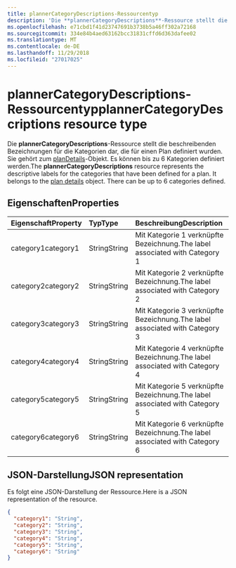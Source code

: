 ```yaml
---
title: plannerCategoryDescriptions-Ressourcentyp
description: 'Die **plannerCategoryDescriptions**-Ressource stellt die beschreibenden Bezeichnungen für die Kategorien dar, die für einen Plan definiert wurden. Sie gehört zum planDetails-Objekt. Es können bis zu 6 Kategorien definiert werden. '
ms.openlocfilehash: e71cbd1f41d23747691b3738b5a46ff302a72168
ms.sourcegitcommit: 334e84b4aed63162bcc31831cffd6d363dafee02
ms.translationtype: MT
ms.contentlocale: de-DE
ms.lasthandoff: 11/29/2018
ms.locfileid: "27017025"
---
```

# <a name="plannercategorydescriptions-resource-type"></a><span data-ttu-id="20ea2-105">plannerCategoryDescriptions-Ressourcentyp</span><span class="sxs-lookup"><span data-stu-id="20ea2-105">plannerCategoryDescriptions resource type</span></span>

<span data-ttu-id="20ea2-p102">Die **plannerCategoryDescriptions**-Ressource stellt die beschreibenden Bezeichnungen für die Kategorien dar, die für einen Plan definiert wurden. Sie gehört zum [planDetails](plannerplandetails.md)-Objekt. Es können bis zu 6 Kategorien definiert werden.</span><span class="sxs-lookup"><span data-stu-id="20ea2-p102">The **plannerCategoryDescriptions** resource represents the descriptive labels for the categories that have been defined for a plan. It belongs to the [plan details](plannerplandetails.md) object. There can be up to 6 categories defined.</span></span> 


## <a name="properties"></a><span data-ttu-id="20ea2-109">Eigenschaften</span><span class="sxs-lookup"><span data-stu-id="20ea2-109">Properties</span></span>
| <span data-ttu-id="20ea2-110">Eigenschaft</span><span class="sxs-lookup"><span data-stu-id="20ea2-110">Property</span></span>     | <span data-ttu-id="20ea2-111">Typ</span><span class="sxs-lookup"><span data-stu-id="20ea2-111">Type</span></span>   |<span data-ttu-id="20ea2-112">Beschreibung</span><span class="sxs-lookup"><span data-stu-id="20ea2-112">Description</span></span>|
|:---------------|:--------|:----------|
|<span data-ttu-id="20ea2-113">category1</span><span class="sxs-lookup"><span data-stu-id="20ea2-113">category1</span></span>|<span data-ttu-id="20ea2-114">String</span><span class="sxs-lookup"><span data-stu-id="20ea2-114">String</span></span>|<span data-ttu-id="20ea2-115">Mit Kategorie 1 verknüpfte Bezeichnung.</span><span class="sxs-lookup"><span data-stu-id="20ea2-115">The label associated with Category 1</span></span>|
|<span data-ttu-id="20ea2-116">category2</span><span class="sxs-lookup"><span data-stu-id="20ea2-116">category2</span></span>|<span data-ttu-id="20ea2-117">String</span><span class="sxs-lookup"><span data-stu-id="20ea2-117">String</span></span>|<span data-ttu-id="20ea2-118">Mit Kategorie 2 verknüpfte Bezeichnung.</span><span class="sxs-lookup"><span data-stu-id="20ea2-118">The label associated with Category 2</span></span>|
|<span data-ttu-id="20ea2-119">category3</span><span class="sxs-lookup"><span data-stu-id="20ea2-119">category3</span></span>|<span data-ttu-id="20ea2-120">String</span><span class="sxs-lookup"><span data-stu-id="20ea2-120">String</span></span>|<span data-ttu-id="20ea2-121">Mit Kategorie 3 verknüpfte Bezeichnung.</span><span class="sxs-lookup"><span data-stu-id="20ea2-121">The label associated with Category 3</span></span>|
|<span data-ttu-id="20ea2-122">category4</span><span class="sxs-lookup"><span data-stu-id="20ea2-122">category4</span></span>|<span data-ttu-id="20ea2-123">String</span><span class="sxs-lookup"><span data-stu-id="20ea2-123">String</span></span>|<span data-ttu-id="20ea2-124">Mit Kategorie 4 verknüpfte Bezeichnung.</span><span class="sxs-lookup"><span data-stu-id="20ea2-124">The label associated with Category 4</span></span>|
|<span data-ttu-id="20ea2-125">category5</span><span class="sxs-lookup"><span data-stu-id="20ea2-125">category5</span></span>|<span data-ttu-id="20ea2-126">String</span><span class="sxs-lookup"><span data-stu-id="20ea2-126">String</span></span>|<span data-ttu-id="20ea2-127">Mit Kategorie 5 verknüpfte Bezeichnung.</span><span class="sxs-lookup"><span data-stu-id="20ea2-127">The label associated with Category 5</span></span>|
|<span data-ttu-id="20ea2-128">category6</span><span class="sxs-lookup"><span data-stu-id="20ea2-128">category6</span></span>|<span data-ttu-id="20ea2-129">String</span><span class="sxs-lookup"><span data-stu-id="20ea2-129">String</span></span>|<span data-ttu-id="20ea2-130">Mit Kategorie 6 verknüpfte Bezeichnung.</span><span class="sxs-lookup"><span data-stu-id="20ea2-130">The label associated with Category 6</span></span>|

## <a name="json-representation"></a><span data-ttu-id="20ea2-131">JSON-Darstellung</span><span class="sxs-lookup"><span data-stu-id="20ea2-131">JSON representation</span></span>
<span data-ttu-id="20ea2-132">Es folgt eine JSON-Darstellung der Ressource.</span><span class="sxs-lookup"><span data-stu-id="20ea2-132">Here is a JSON representation of the resource.</span></span>

<!-- {
  "blockType": "resource",
  "optionalProperties": [

  ],
  "@odata.type": "microsoft.graph.plannerCategoryDescriptions"
}-->

```json
{
  "category1": "String",
  "category2": "String",
  "category3": "String",
  "category4": "String",
  "category5": "String",
  "category6": "String"
}

```

<!-- uuid: 8fcb5dbc-d5aa-4681-8e31-b001d5168d79
2015-10-25 14:57:30 UTC -->
<!-- {
  "type": "#page.annotation",
  "description": "plannerCategoryDescriptions resource",
  "keywords": "",
  "section": "documentation",
  "tocPath": ""
}-->